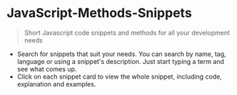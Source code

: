 # JavaScript-Methods-Snippets

> Short Javascript code snippets and methods for all your development needs

* Search for snippets that suit your needs. You can search by name, tag, language or using a snippet's description. Just start typing a term and see what comes up.
* Click on each snippet card to view the whole snippet, including code, explanation and examples.
